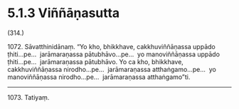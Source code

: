 

# 5.1.3 Viññāṇasutta




(314.)

1072\. Sāvatthinidānaṃ. “Yo kho, bhikkhave, cakkhuviññāṇassa uppādo ṭhiti…pe…  jarāmaraṇassa pātubhāvo…pe…  yo manoviññāṇassa uppādo ṭhiti…pe…  jarāmaraṇassa pātubhāvo. Yo ca kho, bhikkhave, cakkhuviññāṇassa nirodho…pe…  jarāmaraṇassa atthaṅgamo…pe…  yo manoviññāṇassa nirodho…pe…  jarāmaraṇassa atthaṅgamo”ti.

---

1073\. Tatiyaṃ.





